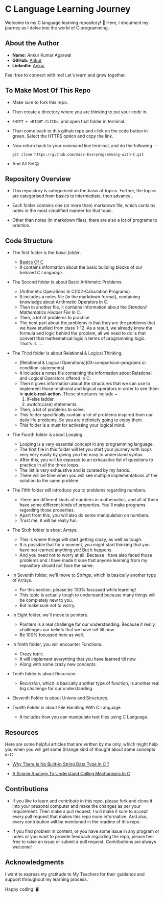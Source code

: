 # C Language Learning Journey

Welcome to my C language learning repository! 🚀 Here, I document my journey as I delve into the world of C programming.

## About the Author

- **Name:** Ankur Kumar Agarwal
- **GitHub:** [Ankur](https://github.com/mass-Eve)
- **LinkedIn:** [Ankur](https://www.linkedin.com/in/ankoor-agarwal/)

Feel free to connect with me! Let's learn and grow together.

## To Make Most Of This Repo 
  - Make sure to fork this repo.
  - Then create a directory where you are thinking to put your code in.
  - `SHIFT + <RIGHT-CLICK>`, and open that folder in terminal.
  - Then come back to this github repo and click on the code button in green. Select the HTTPS option and copy the link.
  - Now return back to your command line terminal, and do the following --

        git clone https://github.com/mass-Eve/programming-with-C.git

  - And All Set😊

## Repository Overview

- This repository is categorised on the basis of topics. Further, the topics are categorised from basics to intermediate, then advance.

- Each folder contains one (or more than) markdown file, which contains notes in the most simplified manner for that topic.

- Other than notes (in markdown files), there are also a lot of programs to practice.

## Code Structure

- The first folder is the *basic folder*.
    - [Basics Of C](01-basic-programs)
    - It contains information about the basic building blocks of our beloved _C Language_.

- The Second folder is about Basic Arithmetic Problems.
    - [Arithmetic Operations In C](02-Calculation Programs)
    - It includes a notes file (in the markdown format), containing knowledge about Arithmetic Operators In C.
    - Then in another file, it contains information about the *Standard Mathematics Header File* In C.
    - Then, a lot of problems to practice.
    - The best part about the problems is that they are the problems that we have studied from class 1-12. As a result, we already know the formula and logic behind the problem, all we need to do is that convert that mathematical logic n terms of programming logic. That's it......

- The Third folder is about Relational & Logical Thinking.
    - [Relational & Logical Operations](03-comparision-programs or condition-statements)
    - It includes a notes file containing the information about Relational and Logical Operators offered In C.
    - Then it gives information about the structures that we can use to implement those relational and logical operators in order to see them in **quick-real-action**. These structures include ~
        01. if-else ladder.
        02. switch(case) statements.
    - Then, a lot of problems to solve.
    - This folder specifically contain a lot of problems inspired from our daily life problems. So you are definitely going to enjoy them.
    - This folder is a must for activating your logical mind.

- The Fourth folder is about Looping.

    - Looping is a very essential concept in any programming language.
    - The first file in this folder will let you start your journey with loops very very easily by giving you the easy to understand syntax.
    - After this, you will be exposed to an exhaustive list of questions to practice in all the three loops.
    - The list is very exhaustive and is curated by my hands.
    - There will be time when you will see multiple implementations of the solution to the same problem.
- The Fifth folder will introduce you to problems regarding numbers.
    - There are different kinds of numbers in mathematics, and all of them have some different kinds of properties. You'll make programs regarding those properties.
    - Apart from this, you will also do some manipulation on numbers.
    - Trust me, it will be really fun.
- The Sixth folder is about Arrays.
    - This is where things will start getting crazy, as well as tough. 
    - It is possible that for a moment, you might start thinking that you have not learned anything yet! But it happens. 
    - And you need not to worry at all. Because I have also faced those problems and I have made it sure that anyone learning from my repository should not face the same.
- In Seventh folder, we'll move to *Strings*, which is basically another type of Arrays. 
    - For this section, please be 100% focussed while learning!
    - This topic is actually tough to understand because many things will be completely new to you.
    - But make sure not to worry.
- In Eight folder, we'll move to pointers.
    - Pointers is a real challenge for our understanding. Because it really challenges our beliefs that we have set till now.
    - Be 100% focussed here as well.
- In Ninth folder, you will encounter Functions.
    - Crazy topic.
    - It will implement everything that you have learned till now.
    - Along with some crazy new concepts.
- Tenth folder is about Recursion
    - *Recursion*, which is basically another type of function, is another real big challenge for our understanding.
- Eleventh Folder is about Unions and Structures.
- Twelth Folder is about File Handling With C Language.
    - It includes how you can manipulate text files using C Language.

## Resources

<!-- Here are some helpful resources that I've referred in my learning journey: -->



Here are some helpful articles that are written by me only, which might help you when you will get some Strange kind of thought about some concepts in C

- [Why There Is No Built-in String Data Type In C ?](https://www.linkedin.com/posts/ankoor-agarwal_cprogramming-strings-programminglanguages-activity-7148709276532867072-zM4w?utm_source=share&utm_medium=member_desktop)

- [A Simple Analogy To Understand Calling Mechanisms In C](https://www.linkedin.com/posts/ankoor-agarwal_c-cprogramminglanguage-functions-activity-7147595792772440064-Rz0A?utm_source=share&utm_medium=member_desktop)

## Contributions

- If you like to learn and contribute in this repo, please fork and clone it into your presonal computer and make the changes as per your requirement. Then make a pull request, I will make it sure to accept every pull request that makes this repo more informative. And also, every contribution will be mentioned in the readme of this repo. 

- If you find problem in content, or you have some issue in any program or notes or you want to provide feedback regarding the repo, please feel free to raise an issue or submit a pull request. Contributions are always welcome!

## Acknowledgments

I want to express my gratitude to My Teachers for their guidance and support throughout my learning process.

Happy coding! 🖥️
